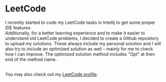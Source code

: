 # LeetCode
I recently started to code my LeetCode tasks in Intellij to get some proper IDE features. <br>
Additionally, for a better learning experience and to make it easier to understand old LeetCode problems, I decided to create a Github repository to upload my solutions. 
These always include my personal solution and I will also try to include an optimized solution as well - mainly for me to check how I can improve. The optimized solution method includes "Opt" at then end of the method name.<br><br>

You may also check out my [LeetCode profile](https://leetcode.com/peermaute/).
